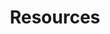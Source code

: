 ---
title: Resources
layout: layouts/resources.njk
excerpt: Discover more about We Count’s efforts, activities and viewpoints.
menu_order: 6
---